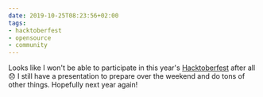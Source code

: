 ```yaml
---
date: 2019-10-25T08:23:56+02:00
tags:
- hacktoberfest
- opensource
- community
---
```


Looks like I won't be able to participate in this year's
[Hacktoberfest][h] after all 😞 I still have a presentation to prepare
over the weekend and do tons of other things. Hopefully next year
again!

[h]: https://hacktoberfest.digitalocean.com/
